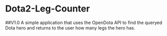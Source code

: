 # Dota2-Leg-Counter
##V1.0
A simple application that uses the OpenDota API to find the queryed Dota hero and returns to the user how many legs the hero has.

